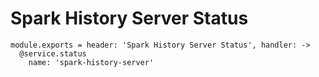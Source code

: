 
# Spark History Server Status

    module.exports = header: 'Spark History Server Status', handler: ->
      @service.status
        name: 'spark-history-server'

